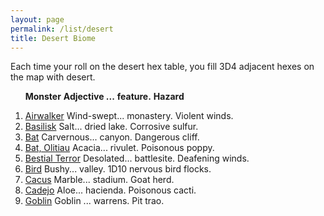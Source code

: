 ```yaml
---
layout: page
permalink: /list/desert
title: Desert Biome
---
```


Each time your roll on the desert hex table, you fill 3D4 adjacent hexes on the map with desert.
<br>

&nbsp; &nbsp; &nbsp; <span class="a">**Monster**</span> <span class="bb">**Adjective ...**</span> <span class="cc">**feature.**</span> **Hazard**

1. <span class="a">[Airwalker](/monsters/airwalker)</span> <span class="b">Wind-swept...</span>  <span class="c">monastery.</span> <span class="d">Violent winds.</span>
1. <span class="a">[Basilisk](/monsters/basilisk)</span> <span class="b">Salt...</span>  <span class="c">dried lake.</span> <span class="d">Corrosive sulfur.</span>
1. <span class="a">[Bat](/monsters/bat)</span> <span class="b">Carvernous...</span>  <span class="c">canyon.</span> <span class="d">Dangerous cliff.</span>
1. <span class="a">[Bat, Olitiau](/monsters/bat-olitiau)</span> <span class="b">Acacia...</span>  <span class="c">rivulet.</span> <span class="d">Poisonous poppy.</span>
1. <span class="a">[Bestial Terror](/monsters/bestial-terror)</span> <span class="b">Desolated...</span>  <span class="c">battlesite.</span> <span class="d">Deafening winds.</span>
1. <span class="a">[Bird](/monsters/bird)</span> <span class="b">Bushy...</span>  <span class="c">valley.</span> <span class="d">1D10 nervous bird flocks.</span>
1. <span class="a">[Cacus](/monsters/cacus)</span> <span class="b">Marble...</span>  <span class="c">stadium.</span> <span class="d">Goat herd.</span>
1. <span class="a">[Cadejo](/monsters/cadejo)</span> <span class="b">Aloe...</span>  <span class="c">hacienda.</span> <span class="d">Poisonous cacti.</span>
1. <span class="a">[Goblin](/monsters/goblin)</span> <span class="b">Goblin ...</span>  <span class="c">warrens.</span> <span class="d">Pit trao.</span>
